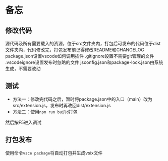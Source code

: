 # 备忘

## 修改代码

源代码及所有需要载入的资源，位于src文件夹内，打包后可发布的代码位于dist文件夹内，代码修改完，打包发布前记得修改README和CHANGELOG
package.json设置vscode如何调用插件
.gitignore设置不需要git管理的文件
.vscodeignore设置发布时忽略的文件
jsconfig.json和package-lock.json由系统生成，不需要改动

## 测试

* 方法一：修改完代码之后，暂时将package.json中的入口（main）改为src/extension.js，发布时再改回dist/extension.js
* 方法二：使用```npm run build```打包

然后按F5进入调试

## 打包发布

使用命令```vsce package```将自动打包并生成vsix文件
